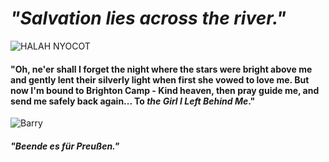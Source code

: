 # *"Salvation lies across the river."*

![HALAH NYOCOT](https://github.com/user-attachments/assets/7b0b2b2d-0585-4600-ad1c-b32e3af6d417)

#### "Oh, ne'er shall I forget the night where the stars were bright above me and gently lent their silverly light when first she vowed to love me. But now I'm bound to Brighton Camp - Kind heaven, then pray guide me, and send me safely back again... To *the Girl I Left Behind Me*."

![Barry](https://github.com/user-attachments/assets/7d264d43-4455-467e-8efd-43b540007f04)

#### *"Beende es für Preußen."*
